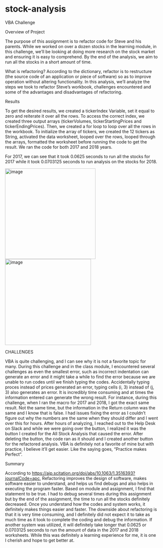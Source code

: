 # stock-analysis
VBA Challenge


Overview of Project

The purpose of this assignment is to refactor code for Steve and his parents. While we worked on over a dozen stocks in the learning module, in this challenge, we’ll be looking at doing more research on the stock market and ensuring it is easy to comprehend. By the end of the analysis, we aim to run all the stocks in a short amount of time.

What is refactoring? According to the dictionary, refactor is to restructure (the source code of an application or piece of software) so as to improve operation without altering functionality. In this analysis, we’ll analyze the steps we took to refactor Steve’s workbook, challenges encountered and some of the advantages and disadvantages of refactoring. 

Results

To get the desired results, we created a tickerIndex Variable, set it equal to zero and reiterate it over all the rows. To access the correct index, we created three output arrays (tickerVolumes, tickerStartingPrices and tickerEndingPrices). Then, we created a for loop to loop over all the rows in the workbook. To initialize the array of tickers, we created the 12 tickers as String, activated the data worksheet, looped over the rows, looped through the arrays, formatted the worksheet before running the code to get the result. We ran the code for both 2017 and 2018 years.

For 2017, we can see that it took 0.0625 seconds to run all the stocks for 2017 while it took 0.0703125 seconds to run analysis on the stocks for 2018.

<img width="298" alt="image" src="https://user-images.githubusercontent.com/85265504/124414137-b2e0df00-dd17-11eb-8ea9-94c38da8d8f1.png">

<img width="283" alt="image" src="https://user-images.githubusercontent.com/85265504/124414152-bc6a4700-dd17-11eb-804a-22191bcadfb2.png">

 

CHALLENGES

VBA is quite challenging, and I can see why it is not a favorite topic for many. During this challenge and in the class module, I encountered several challenges as even the smallest error, such as incorrect indentation can generate an error and it might take a while to find the error because we are unable to run codes until we finish typing the codes. Accidentally typing proces instead of prices generated an error, typing cells (i, 3) instead of (j, 3) also generates an error. It is incredibly time consuming and at times the information entered can generate the wrong result. For instance, during this challenge, when I ran the macro for 2017 and 2018, I got the exact same result. Not the same time, but the information in the Return column was the same and I know that is false. I had issues fixing the error as I couldn’t figure out why the numbers are the same when they should differ and I went over this for hours. After hours of analyzing, I reached out to the Help Desk on Slack and while we were going over the button, I realized it was the button I created for the All Stock Analysis that caused the error. After deleting the button, the code ran as it should and I created another button for the refactored analysis. VBA is definitely not a favorite of mine but with practice, I believe it’ll get easier. Like the saying goes, “Practice makes Perfect”.


Summary

 According to https://aip.scitation.org/doi/abs/10.1063/1.3516393?journalCode=apc, Refactoring improves the design of software, makes software easier to understand, and helps us find debugs and also helps in executing the program faster. Based on module and assignment, I find that statement to be true. I had to debug several times during this assignment but by the end of the assignment, the time to run all the stocks definitely decreased. Once you understand how the codes and system works, it definitely makes things easier and faster. The downside about refactoring is that it is very time consuming, and I definitely did not expect it to take as much time as it took to complete the coding and debug the information. If another system was utilized, it will definitely take longer that 0.0625 or 0.0703125 seconds to run the amount of data in the 2017 and 2018 worksheets. While this was definitely a learning experience for me, it is one I cherish and hope to get better at. 

